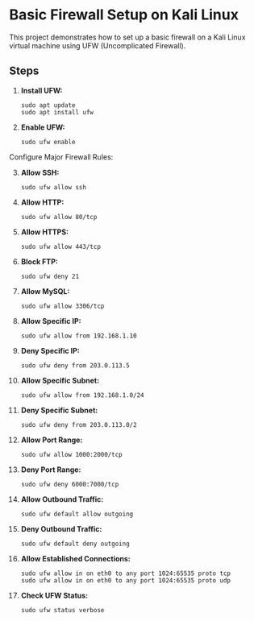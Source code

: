 # Basic Firewall Setup on Kali Linux

This project demonstrates how to set up a basic firewall on a Kali Linux virtual machine using UFW (Uncomplicated Firewall).

## Steps

1. **Install UFW:**

       sudo apt update
       sudo apt install ufw
2. **Enable UFW:**


       sudo ufw enable

Configure Major Firewall Rules:

3. **Allow SSH:**

       sudo ufw allow ssh

4. **Allow HTTP:**

       sudo ufw allow 80/tcp

5. **Allow HTTPS:**

       sudo ufw allow 443/tcp

6. **Block FTP:**

       sudo ufw deny 21

7. **Allow MySQL:**

       sudo ufw allow 3306/tcp

8. **Allow Specific IP:**

       sudo ufw allow from 192.168.1.10

9. **Deny Specific IP:**

       sudo ufw deny from 203.0.113.5

10. **Allow Specific Subnet:**

        sudo ufw allow from 192.168.1.0/24

11. **Deny Specific Subnet:**

        sudo ufw deny from 203.0.113.0/2

12. **Allow Port Range:**

        sudo ufw allow 1000:2000/tcp

13. **Deny Port Range:**

        sudo ufw deny 6000:7000/tcp

14. **Allow Outbound Traffic:**

        sudo ufw default allow outgoing

15. **Deny Outbound Traffic:**

        sudo ufw default deny outgoing

16. **Allow Established Connections:**

        sudo ufw allow in on eth0 to any port 1024:65535 proto tcp
        sudo ufw allow in on eth0 to any port 1024:65535 proto udp

17. **Check UFW Status:**


        sudo ufw status verbose
